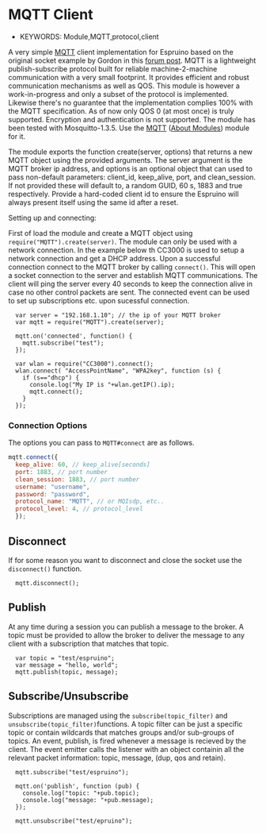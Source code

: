 <!--- Copyright (c) 2014 Lars Toft Jacobsen (boxed.dk). See the file LICENSE for copying permission. -->
MQTT Client
=====================

* KEYWORDS: Module,MQTT,protocol,client

A very simple [MQTT](http://mqtt.org/) client implementation for Espruino based on the original socket example by Gordon in this [forum post](http://forum.espruino.com/conversations/258515/). MQTT is a lightweight publish-subscribe protocol built for reliable machine-2-machine communication with a very small footprint. It provides efficient and robust communication mechanisms as well as QOS. This module is however a work-in-progress and only a subset of the protocol is implemented. Likewise there's no guarantee that the implementation complies 100% with the MQTT specification. As of now only QOS 0 (at most once) is truly supported. Encryption and authentication is not supported. The module has been tested with Mosquitto-1.3.5. Use the [MQTT](/modules/MQTT.js) ([About Modules](/Modules)) module for it.

The module exports the function create(server, options) that returns a new MQTT object using the provided arguments. The server argument is the MQTT broker ip address, and options is an optional object that can used to pass non-default parameters: client_id, keep_alive, port, and clean_session. If not provided these will default to, a random GUID, 60 s, 1883 and true respectively. Provide a hard-coded client id to ensure the Espruino will always present itself using the same id after a reset.

Setting up and connecting:

First of load the module and create a MQTT object using ```require("MQTT").create(server)```. The module can only be used with a network connection. In the example below th CC3000 is used to setup a network connection and get a DHCP address. Upon a successful connection connect to the MQTT broker by calling ```connect()```. This will open a socket connection to the server and establish MQTT communications. The client will ping the server every 40 seconds to keep the connection alive in case no other control packets are sent. The connected event can be used to set up subscriptions etc. upon sucessful connection.

```
  var server = "192.168.1.10"; // the ip of your MQTT broker
  var mqtt = require("MQTT").create(server);

  mqtt.on('connected', function() {
    mqtt.subscribe("test");
  });

  var wlan = require("CC3000").connect();
  wlan.connect( "AccessPointName", "WPA2key", function (s) { 
    if (s=="dhcp") {
      console.log("My IP is "+wlan.getIP().ip);
      mqtt.connect();
    }
  });
```

### Connection Options

The options you can pass to `MQTT#connect` are as follows.

```js
mqtt.connect({
  keep_alive: 60, // keep_alive[seconds]
  port: 1883, // port number
  clean_session: 1883, // port number
  username: "username", 
  password: "password", 
  protocol_name: "MQTT", // or MQIsdp, etc..
  protocol_level: 4, // protocol_level
  });
```

Disconnect
-----------

If for some reason you want to disconnect and close the socket use the ```disconnect()``` function.

```
  mqtt.disconnect();
```

Publish
-----------

At any time during a session you can publish a message to the broker. A topic must be provided to allow the broker to deliver the message to any client with a subscription that matches that topic.
```
  var topic = "test/espruino";
  var message = "hello, world";
  mqtt.publish(topic, message);
```

Subscribe/Unsubscribe
-----------

Subscriptions are managed using the ```subscribe(topic_filter)``` and ```unsubscribe(topic_filter)```functions. A topic filter can be just a specific topic or contain wildcards that matches groups and/or sub-groups of topics. An event, publish, is fired whenever a message is recieved by the client. The event emitter calls the listener with an object containin all the relevant packet information: topic, message, (dup, qos and retain).

```
  mqtt.subscribe("test/espruino");

  mqtt.on('publish', function (pub) {
    console.log("topic: "+pub.topic);
    console.log("message: "+pub.message);
  });

  mqtt.unsubscribe("test/epruino");
```


